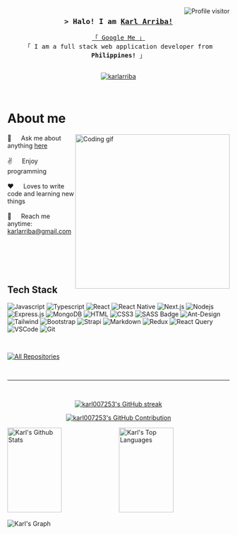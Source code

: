 <a href="https://komarev.com/ghpvc/?username=karl007253">
  <img align="right" src="https://komarev.com/ghpvc/?username=karl007253&label=Visitors&color=0e75b6&style=flat" alt="Profile visitor" />
</a>

<h3 align="center">
  <samp>&gt; Halo! I am
    <b><a target="_blank" href="https://karlarriba.com">Karl Arriba!</a></b>
  </samp>
</h3>


<p align="center"> 
  <samp>
    <a href="https://www.google.com/search?q=Karl+dale+arriba">「 Google Me 」</a>
    <br>
    「 I am a full stack web application developer from <b>Philippines!</b> 」
    <br>
    <br>
  </samp>
</p>

<p align="center">
 <a href="https://karlarriba.com" target="blank">
  <img src="https://img.shields.io/badge/Website-DC143C?style=for-the-badge&logo=medium&logoColor=white" alt="karlarriba" />
 </a>
<!--  <a href="https://linkedin.com/in/karl007253" target="_blank">
  <img src="https://img.shields.io/badge/LinkedIn-0077B5?style=for-the-badge&logo=linkedin&logoColor=white" alt="karl007253"/>
 </a> -->
<!--  <a href="https://dev.to/alsiam" target="_blank">
  <img src="https://img.shields.io/badge/dev.to-0A0A0A?style=for-the-badge&logo=dev.to&logoColor=white" alt="alsiam" />
 </a> -->
<!--  <a href="https://twitter.com/karl007253" target="_blank">
  <img src="https://img.shields.io/badge/Twitter-1DA1F2?style=for-the-badge&logo=twitter&logoColor=white" />
 </a> -->
<!--  <a href="https://instagram.com/karl007253" target="_blank">
  <img src="https://img.shields.io/badge/Instagram-fe4164?style=for-the-badge&logo=instagram&logoColor=white" alt="karl007253" />
 </a>  -->
<!--  <a href="https://facebook.com/alsiam.world" target="_blank">
  <img src="https://img.shields.io/badge/Facebook-20BEFF?&style=for-the-badge&logo=facebook&logoColor=white" alt="karl007253"  />
 </a>  -->
</p>
<br />

<!-- About Section -->
 # About me
 
<p>
 <img align="right" width="350" src="/assets/programmer.gif" alt="Coding gif" />
  
 💬 &emsp; Ask me about anything [here](https://github.com/karl007253/karl007253/issues) <br/><br/>
 ✌️ &emsp; Enjoy programming <br/><br/>
 ❤️ &emsp; Loves to write code and learning new things<br/><br/>
 📧 &emsp; Reach me anytime: karlarriba@gmail.com<br/><br/>

</p>

<br/>
<br/>
<br/>

## Tech Stack

![Javascript](https://img.shields.io/badge/Javascript-F0DB4F?style=for-the-badge&labelColor=black&logo=javascript&logoColor=F0DB4F)
![Typescript](https://img.shields.io/badge/Typescript-007acc?style=for-the-badge&labelColor=black&logo=typescript&logoColor=007acc)
![React](https://img.shields.io/badge/-React-61DBFB?style=for-the-badge&labelColor=black&logo=react&logoColor=61DBFB)
![React Native](https://img.shields.io/badge/React_Native-20232A?style=for-the-badge&logo=react&logoColor=61DAFB)
![Next.js](https://img.shields.io/badge/next.js-000000?style=for-the-badge&logo=nextdotjs&logoColor=white)
![Nodejs](https://img.shields.io/badge/Nodejs-3C873A?style=for-the-badge&labelColor=black&logo=node.js&logoColor=3C873A)
![Express.js](https://img.shields.io/badge/Express.js-000000?style=for-the-badge&logo=express&logoColor=white)
![MongoDB](https://img.shields.io/badge/MongoDB-4EA94B?style=for-the-badge&logo=mongodb&logoColor=white)
![HTML](https://img.shields.io/badge/HTML5-E34F26?style=for-the-badge&logo=html5&logoColor=white)
![CSS3](https://img.shields.io/badge/CSS3-1572B6?style=for-the-badge&logo=css3&logoColor=white)
![SASS Badge](https://img.shields.io/badge/Sass-CC6699?style=for-the-badge&logo=sass&logoColor=white)
![Ant-Design](https://img.shields.io/badge/AntDesign-0170FE?style=for-the-badge&logo=antdesign&logoColor=white)
![Tailwind](https://img.shields.io/badge/Tailwind_CSS-092749?style=for-the-badge&logo=tailwindcss&logoColor=06B6D4&labelColor=000000)
![Bootstrap](https://img.shields.io/badge/Bootstrap-563D7C?style=for-the-badge&logo=bootstrap&logoColor=white)
![Strapi](https://img.shields.io/badge/strapi-2E7EEA?style=for-the-badge&logo=strapi&logoColor=white)
![Markdown](https://img.shields.io/badge/Markdown-000000?style=for-the-badge&logo=markdown&logoColor=white)
![Redux](https://img.shields.io/badge/Redux-593D88?style=for-the-badge&logo=redux&logoColor=white)
![React Query](https://img.shields.io/badge/-React_Query-FF4154?style=for-the-badge&logo=react%20query&logoColor=white)
![VSCode](https://img.shields.io/badge/Visual_Studio-0078d7?style=for-the-badge&logo=visual%20studio&logoColor=white)
![Git](https://img.shields.io/badge/Git-F05032?style=for-the-badge&logo=git&logoColor=white)

<br/>

<!--
## Top Open Source -
[![Web Projects](https://github-readme-stats.vercel.app/api/pin/?username=alsiam&repo=web-projects&border_color=7F3FBF&bg_color=0D1117&title_color=C9D1D9&text_color=8B949E&icon_color=7F3FBF)](https://github.com/alsiam/web-projects)
[![Al Folio](https://github-readme-stats.vercel.app/api/pin/?username=alsiam&repo=al-folio&border_color=7F3FBF&bg_color=0D1117&title_color=C9D1D9&text_color=8B949E&icon_color=7F3FBF)](https://github.com/alsiam/al-folio)
[![Al Siam Readme](https://github-readme-stats.vercel.app/api/pin/?username=alsiam&repo=alsiam&border_color=7F3FBF&bg_color=0D1117&title_color=C9D1D9&text_color=8B949E&icon_color=7F3FBF)](https://github.com/alsiam/alsiam)
[![Al Siam Teminal](https://github-readme-stats.vercel.app/api/pin/?username=alsiam&repo=alsiam.github.io&border_color=7F3FBF&bg_color=0D1117&title_color=C9D1D9&text_color=8B949E&icon_color=7F3FBF)](https://github.com/alsiam/alsiam.github.io)
-->
<p align="left">
  <a href="https://github.com/karl007253?tab=repositories" target="_blank"><img alt="All Repositories" title="All Repositories" src="https://img.shields.io/badge/-All%20Repos-2962FF?style=for-the-badge&logo=koding&logoColor=white"/></a>
</p>

<br/>
<hr/>
<br/>

<p align="center">
  <a href="https://github.com/karl007253">
    <img src="https://github-readme-streak-stats.herokuapp.com/?user=karl007253&theme=radical&border=7F3FBF&background=0D1117" alt="karl007253's GitHub streak"/>
  </a>
</p>

<p align="center">
  <a href="https://github.com/karl007253">
    <img src="https://github-profile-summary-cards.vercel.app/api/cards/profile-details?username=karl007253&theme=radical" alt="karl007253's GitHub Contribution"/>
  </a>
</p>

<a> 
    <a href="https://github.com/karl007253"><img alt="Karl's Github Stats" src="https://denvercoder1-github-readme-stats.vercel.app/api?username=karl007253&show_icons=true&count_private=true&theme=react&border_color=7F3FBF&bg_color=0D1117&title_color=F85D7F&icon_color=F8D866" height="192px" width="49.5%"/></a>
  <a href="https://github.com/karl007253"><img alt="Karl's Top Languages" src="https://denvercoder1-github-readme-stats.vercel.app/api/top-langs/?username=karl007253&langs_count=8&layout=compact&theme=react&border_color=7F3FBF&bg_color=0D1117&title_color=F85D7F&icon_color=F8D866" height="192px" width="49.5%"/></a>
  <br/>
</a>


![Karl's Graph](https://github-readme-activity-graph.vercel.app/graph?username=karl007253&custom_title=Karl's%20Activityh&bg_color=0D1117&color=7F3FBF&line=7F3FBF&point=7F3FBF&area_color=FFFFFF&title_color=FFFFFF&area=true)
